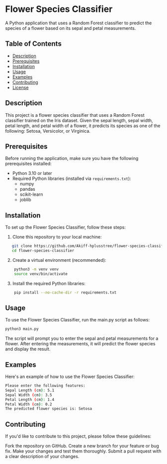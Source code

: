 # Flower Species Classifier

A Python application that uses a Random Forest classifier to predict the species of a flower based on its sepal and petal measurements.

## Table of Contents

- [Description](#description)
- [Prerequisites](#prerequisites)
- [Installation](#installation)
- [Usage](#usage)
- [Examples](#examples)
- [Contributing](#contributing)
- [License](#license)

## Description

This project is a flower species classifier that uses a Random Forest classifier trained on the Iris dataset. Given the sepal length, sepal width, petal length, and petal width of a flower, it predicts its species as one of the following: Setosa, Versicolor, or Virginica.

## Prerequisites

Before running the application, make sure you have the following prerequisites installed:

- Python 3.10 or later
- Required Python libraries (installed via `requirements.txt`):
  - numpy
  - pandas
  - scikit-learn
  - joblib

## Installation

To set up the Flower Species Classifier, follow these steps:

1. Clone this repository to your local machine:

```bash
   git clone https://github.com/Akiff-hplusstree/flower-species-classifier.git
   cd flower-species-classifier
```
2. Create a virtual environment (recommended):

```bash
    python3 -m venv venv
    source venv/bin/activate
```

3. Install the required Python libraries:

```bash
    pip install --no-cache-dir -r requirements.txt
```

## Usage

To use the Flower Species Classifier, run the main.py script as follows:

```bash
python3 main.py
```
The script will prompt you to enter the sepal and petal measurements for a flower. After entering the measurements, it will predict the flower species and display the result.

## Examples

Here's an example of how to use the Flower Species Classifier:

```bash
Please enter the following features:
Sepal Length (cm): 5.1
Sepal Width (cm): 3.5
Petal Length (cm): 1.4
Petal Width (cm): 0.2
The predicted flower species is: Setosa
```

## Contributing

If you'd like to contribute to this project, please follow these guidelines:

Fork the repository on GitHub.
Create a new branch for your feature or bug fix.
Make your changes and test them thoroughly.
Submit a pull request with a clear description of your changes.

